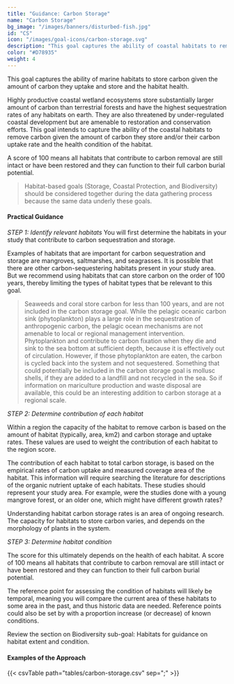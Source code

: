 ```yaml
---
title: "Guidance: Carbon Storage"
name: "Carbon Storage"
bg_image: "/images/banners/disturbed-fish.jpg"
id: "CS"
icon: "/images/goal-icons/carbon-storage.svg"
description: "This goal captures the ability of coastal habitats to remove carbon given their carbon uptake rate and health."
color: "#D78935"
weight: 4
---
```


This goal captures the ability of marine habitats to store carbon given the amount of carbon they uptake and store and the habitat health.

Highly productive coastal wetland ecosystems store substantially larger amount of carbon than terrestrial forests and have the highest sequestration rates of any habitats on earth. They are also threatened by under-regulated coastal development but are amenable to restoration and conservation efforts. This goal intends to capture the ability of the coastal habitats to remove carbon given the amount of carbon they store and/or their carbon uptake rate and the health condition of the habitat. 

A score of 100 means all habitats that contribute to carbon removal are still intact or have been restored and they can function to their full carbon burial potential.

> Habitat-based goals (Storage, Coastal Protection, and Biodiversity) should be considered together during the data gathering process because the same data underly these goals.

#### Practical Guidance

*_STEP 1: Identify relevant habitats_*
You will first determine the habitats in your study that contribute to carbon sequestration and storage. 

Examples of habitats that are important for carbon sequestration and storage are mangroves, saltmarshes, and seagrasses. It is possible that there are other carbon-sequestering habitats present in your study area. But we recommend using habitats that can store carbon on the order of 100 years, thereby limiting the types of habitat types that be relevant to this goal. 

> Seaweeds and coral store carbon for less than 100 years, and are not included in the carbon storage goal. While the pelagic oceanic carbon sink (phytoplankton) plays a large role in the sequestration of anthropogenic carbon, the pelagic ocean mechanisms are not amenable to local or regional management intervention. Phytoplankton and contribute to carbon fixation when they die and sink to the sea bottom at sufficient depth, because it is effectively out of circulation. However, if those phytoplankton are eaten, the carbon is cycled back into the system and not sequestered. Something that could potentially be included in the carbon storage goal is mollusc shells, if they are added to a landfill and not recycled in the sea. So if information on mariculture production and waste disposal are available, this could be an interesting addition to carbon storage at a regional scale.

*_STEP 2: Determine contribution of each habitat_*

Within a region the capacity of the habitat to remove carbon is based on the amount of habitat (typically, area, km2) and carbon storage and uptake rates.  These values are used to weight the contribution of each habitat to the region score.  

The contribution of each habitat to total carbon storage, is based on the empirical rates of carbon uptake and measured coverage area of the habitat. This information will require searching the literature for descriptions of the organic nutrient uptake of each habitats. These studies should represent your study area. For example, were the studies done with a young mangrove forest, or an older one, which might have different growth rates?

Understanding habitat carbon storage rates is an area of ongoing research. The capacity for habitats to store carbon varies, and depends on the morphology of plants in the system. 

*_STEP 3: Determine habitat condition_*

The score for this ultimately depends on the health of each habitat. A score of 100 means all habitats that contribute to carbon removal are still intact or have been restored and they can function to their full carbon burial potential.

The reference point for assessing the condition of habitats will likely be temporal, meaning you will compare the current area of these habitats to some area in the past, and thus historic data are needed. Reference points could also be set by with a proportion increase (or decrease) of known conditions. 

Review the section on Biodiversity sub-goal: Habitats for guidance on habitat extent and condition.

#### Examples of the Approach
{{< csvTable path="tables/carbon-storage.csv"  sep=";" >}}
